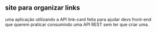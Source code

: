 site para organizar links
---
uma aplicação utilizando a API link-card
feita para ajudar devs front-end que querem praticar
consumindo uma API REST sem ter que criar uma.